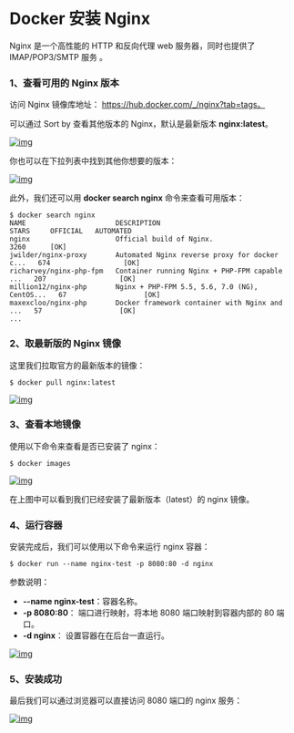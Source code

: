 # Docker 安装 Nginx

Nginx 是一个高性能的 HTTP 和反向代理 web 服务器，同时也提供了 IMAP/POP3/SMTP 服务 。

### 1、查看可用的 Nginx 版本

访问 Nginx 镜像库地址： https://hub.docker.com/_/nginx?tab=tags。

可以通过 Sort by 查看其他版本的 Nginx，默认是最新版本 **nginx:latest**。

[![img](https://www.runoob.com/wp-content/uploads/2016/06/docker-nginx1.png)](https://www.runoob.com/wp-content/uploads/2016/06/docker-nginx1.png)

你也可以在下拉列表中找到其他你想要的版本：

[![img](https://www.runoob.com/wp-content/uploads/2016/06/docker-nginx2.png)](https://www.runoob.com/wp-content/uploads/2016/06/docker-nginx2.png)

此外，我们还可以用 **docker search nginx** 命令来查看可用版本：

```
$ docker search nginx
NAME                      DESCRIPTION                                     STARS     OFFICIAL   AUTOMATED
nginx                     Official build of Nginx.                        3260      [OK]       
jwilder/nginx-proxy       Automated Nginx reverse proxy for docker c...   674                  [OK]
richarvey/nginx-php-fpm   Container running Nginx + PHP-FPM capable ...   207                  [OK]
million12/nginx-php       Nginx + PHP-FPM 5.5, 5.6, 7.0 (NG), CentOS...   67                   [OK]
maxexcloo/nginx-php       Docker framework container with Nginx and ...   57                   [OK]
...
```

### 2、取最新版的 Nginx 镜像

这里我们拉取官方的最新版本的镜像：

```
$ docker pull nginx:latest
```

[![img](https://www.runoob.com/wp-content/uploads/2016/06/docker-nginx3.png)](https://www.runoob.com/wp-content/uploads/2016/06/docker-nginx3.png)

### 3、查看本地镜像

使用以下命令来查看是否已安装了 nginx：

```
$ docker images
```

[![img](https://www.runoob.com/wp-content/uploads/2016/06/docker-nginx4.png)](https://www.runoob.com/wp-content/uploads/2016/06/docker-nginx4.png)

在上图中可以看到我们已经安装了最新版本（latest）的 nginx 镜像。

### 4、运行容器

安装完成后，我们可以使用以下命令来运行 nginx 容器：

```
$ docker run --name nginx-test -p 8080:80 -d nginx
```

参数说明：

- **--name nginx-test**：容器名称。
- **-p 8080:80**： 端口进行映射，将本地 8080 端口映射到容器内部的 80 端口。
- **-d nginx**： 设置容器在在后台一直运行。

[![img](https://www.runoob.com/wp-content/uploads/2016/06/docker-nginx5.png)](https://www.runoob.com/wp-content/uploads/2016/06/docker-nginx5.png)

### 5、安装成功

最后我们可以通过浏览器可以直接访问 8080 端口的 nginx 服务：

[![img](https://www.runoob.com/wp-content/uploads/2016/06/docker-nginx6.png)](https://www.runoob.com/wp-content/uploads/2016/06/docker-nginx6.png)